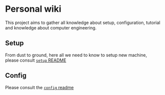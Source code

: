 # Personal wiki

This project aims to gather all knowledge about setup, configuration, tutorial and knowledge about computer engineering.

## Setup

From dust to ground, here all we need to know to setup new machine,
please consult [`setup` README](setup/README.md)

## Config

Please consult the [`config` readme](config/README.md)
